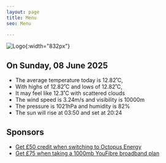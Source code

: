 ```yaml
---
layout: page
title: Menu
seo: Menu

---
```


![Logo](/images/logo.jpg){:width="832px"}

<!-- weather_marker starts -->
## On Sunday, 08 June 2025

- The average temperature today is 12.82˚C,
- With highs of 12.82˚C and lows of 12.82˚C,
- It may feel like 12.3˚C with scattered clouds
- The wind speed is 3.24m/s and visibility is 10000m
- The pressure is 1021hPa and humidity is 82%
- The sun will rise at 03:50 and set at 20:24

<!-- weather_marker ends -->

## Sponsors

- [Get £50 credit when switching to Octopus Energy](https://bit.ly/3oD1nnS)
- [Get £75 when taking a 1000mb YouFibre broadband plan](https://aklam.io/91zWhU?)
